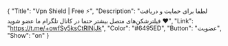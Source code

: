 {
"Title": "Vpn Shield | Free ⚡️",
"Description": "لطفا برای حمایت و دریافت فیلترشکن‌های متصل بیشتر حتما در کانال تلگرام ما عضو شوید ♥️",
"Link": "https://t.me/+owfSy5ksCtRlNjJk",
"Color": "#6495ED",
"Button": "عضویت",
"Show": "on"
}
